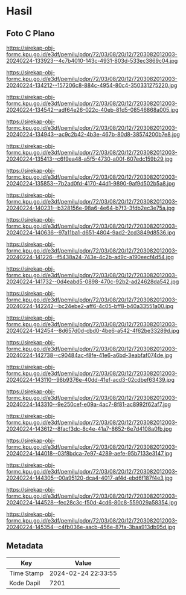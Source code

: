 # Hasil

## Foto C Plano

https://sirekap-obj-formc.kpu.go.id/e3df/pemilu/pdpr/72/03/08/20/12/7203082012003-20240224-133923--4c7b4010-143c-4931-803d-533ec3869c04.jpg

https://sirekap-obj-formc.kpu.go.id/e3df/pemilu/pdpr/72/03/08/20/12/7203082012003-20240224-134212--157206c8-884c-4954-80c4-350331275220.jpg

https://sirekap-obj-formc.kpu.go.id/e3df/pemilu/pdpr/72/03/08/20/12/7203082012003-20240224-134542--adf64e26-022c-40eb-81d5-08546868a005.jpg

https://sirekap-obj-formc.kpu.go.id/e3df/pemilu/pdpr/72/03/08/20/12/7203082012003-20240224-134943--ac9c2b42-4b3e-467b-80d8-38574200b7e8.jpg

https://sirekap-obj-formc.kpu.go.id/e3df/pemilu/pdpr/72/03/08/20/12/7203082012003-20240224-135413--c6f9ea48-a5f5-4730-a00f-607edc159b29.jpg

https://sirekap-obj-formc.kpu.go.id/e3df/pemilu/pdpr/72/03/08/20/12/7203082012003-20240224-135853--7b2ad0fd-4170-44d1-9890-9af9d502b5a8.jpg

https://sirekap-obj-formc.kpu.go.id/e3df/pemilu/pdpr/72/03/08/20/12/7203082012003-20240224-140231--b328156e-98a6-4e64-b7f3-3fdb2ec3e75a.jpg

https://sirekap-obj-formc.kpu.go.id/e3df/pemilu/pdpr/72/03/08/20/12/7203082012003-20240224-140636--97a11ba1-d651-4804-9ad2-2cd3849d8536.jpg

https://sirekap-obj-formc.kpu.go.id/e3df/pemilu/pdpr/72/03/08/20/12/7203082012003-20240224-141226--f5438a24-743e-4c2b-ad9c-a190eecf4d54.jpg

https://sirekap-obj-formc.kpu.go.id/e3df/pemilu/pdpr/72/03/08/20/12/7203082012003-20240224-141732--0d4eabd5-0898-470c-92b2-ad24628da542.jpg

https://sirekap-obj-formc.kpu.go.id/e3df/pemilu/pdpr/72/03/08/20/12/7203082012003-20240224-142242--bc24ebe2-aff6-4c05-bff8-b40a33551a00.jpg

https://sirekap-obj-formc.kpu.go.id/e3df/pemilu/pdpr/72/03/08/20/12/7203082012003-20240224-142454--8d657d0d-cbd0-4be6-a542-4f62be33289d.jpg

https://sirekap-obj-formc.kpu.go.id/e3df/pemilu/pdpr/72/03/08/20/12/7203082012003-20240224-142738--c90484ac-f8fe-41e6-a6bd-3eabfaf074de.jpg

https://sirekap-obj-formc.kpu.go.id/e3df/pemilu/pdpr/72/03/08/20/12/7203082012003-20240224-143110--98b9376e-40dd-41ef-acd3-02cdbef63439.jpg

https://sirekap-obj-formc.kpu.go.id/e3df/pemilu/pdpr/72/03/08/20/12/7203082012003-20240224-143310--9e250cef-e09a-4ac7-8f81-ac8992f62af7.jpg

https://sirekap-obj-formc.kpu.go.id/e3df/pemilu/pdpr/72/03/08/20/12/7203082012003-20240224-143612--8facf3dc-8c4e-41a7-8652-6e7d4108a0fb.jpg

https://sirekap-obj-formc.kpu.go.id/e3df/pemilu/pdpr/72/03/08/20/12/7203082012003-20240224-144018--03f8bdca-7e97-4289-aefe-95b7133e3147.jpg

https://sirekap-obj-formc.kpu.go.id/e3df/pemilu/pdpr/72/03/08/20/12/7203082012003-20240224-144305--00a95120-dca4-4017-af4d-ebd6f187f4e3.jpg

https://sirekap-obj-formc.kpu.go.id/e3df/pemilu/pdpr/72/03/08/20/12/7203082012003-20240224-144528--fec28c3c-f50d-4cd6-80c8-559029a58354.jpg

https://sirekap-obj-formc.kpu.go.id/e3df/pemilu/pdpr/72/03/08/20/12/7203082012003-20240224-145354--c4fb036e-aacb-456e-87fa-3baa913db95d.jpg


## Metadata

| Key        | Value               |
| ---------- | ------------------- |
| Time Stamp | 2024-02-24 22:33:55 |
| Kode Dapil | 7201                |



